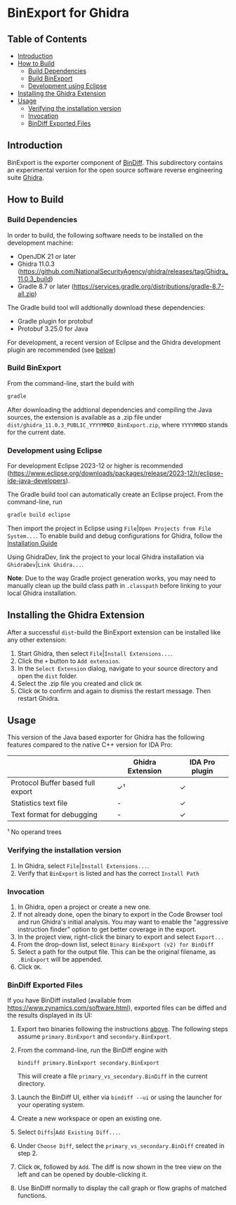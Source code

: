 # BinExport for Ghidra

## Table of Contents

*   [Introduction](#introduction)
*   [How to Build](#how-to-build)
    *   [Build Dependencies](#build-dependencies)
    *   [Build BinExport](#build-binexport)
    *   [Development using Eclipse](#development-using-eclipse)
*   [Installing the Ghidra Extension](#installing-the-ghidra-extension)
*   [Usage](#usage)
    *   [Verifying the installation version](#verifying-the-installation-version)
    *   [Invocation](#invocation)
    *   [BinDiff Exported Files](#bindiff-exported-files)

## Introduction

BinExport is the exporter component of
[BinDiff](https://www.zynamics.com/software.html). This subdirectory contains an
experimental version for the open source software reverse engineering suite
[Ghidra](https://ghidra-sre.org/).

## How to Build

### Build Dependencies

In order to build, the following software needs to be installed on the
development machine:

*   OpenJDK 21 or later
*   Ghidra 11.0.3 (https://github.com/NationalSecurityAgency/ghidra/releases/tag/Ghidra_11.0.3_build)
*   Gradle 8.7 or later
    (https://services.gradle.org/distributions/gradle-8.7-all.zip)

The Gradle build tool will addtionally download these dependencies:

*   Gradle plugin for protobuf
*   Protobuf 3.25.0 for Java

For development, a recent version of Eclipse and the Ghidra development plugin
are recommended (see [below](#development-using-eclipse))

### Build BinExport

From the command-line, start the build with

```bash
gradle
```

After downloading the addtional dependencies and compiling the Java sources, the
extension is available as a .zip file under
`dist/ghidra_11.0.3_PUBLIC_YYYYMMDD_BinExport.zip`, where `YYYYMMDD` stands for
the current date.

### Development using Eclipse

For development Eclipse 2023-12 or higher is recommended
(https://www.eclipse.org/downloads/packages/release/2023-12/r/eclipse-ide-java-developers).

The Gradle build tool can automatically create an Eclipse project. From the
command-line, run

```bash
gradle build eclipse
```

Then import the project in Eclipse using `File`|`Open Projects from File
System...`. To enable build and debug configurations for Ghidra, follow the
[Installation Guide](https://ghidra-sre.org/InstallationGuide.html#Extensions)

Using GhidraDev, link the project to your local Ghidra installation via
`GhidraDev`|`Link Ghidra...`.

**Note**: Due to the way Gradle project generation works, you may need to
manually clean up the build class path in `.classpath` before linking to your
local Ghidra installation.

## Installing the Ghidra Extension

After a successful `dist`-build the BinExport extension can be installed like
any other extension:

1.  Start Ghidra, then select `File`|`Install Extensions...`.
2.  Click the `+` button to `Add extension`.
3.  In the `Select Extension` dialog, navigate to your source directory and open
    the `dist` folder.
4.  Select the .zip file you created and click `OK`
5.  Click `OK` to confirm and again to dismiss the restart message. Then restart
    Ghidra.

## Usage

This version of the Java based exporter for Ghidra has the following features
compared to the native C++ version for IDA Pro:

| | Ghidra Extension | IDA Pro plugin |
| --- | --- | --- |
| Protocol Buffer based full export | ✓¹ | ✓ |
| Statistics text file | - | ✓ |
| Text format for debugging | - | ✓ |

¹ No operand trees

### Verifying the installation version

1.  In Ghidra, select `File`|`Install Extensions...`.
2.  Verify that `BinExport` is listed and has the correct `Install Path`

### Invocation

1.  In Ghidra, open a project or create a new one.
2.  If not already done, open the binary to export in the Code Browser tool and
    run Ghidra's initial analysis. You may want to enable the "aggressive
    instruction finder" option to get better coverage in the export.
3.  In the project view, right-click the binary to export and select `Export...`
4.  From the drop-down list, select `Binary BinExport (v2) for BinDiff`
5.  Select a path for the output file. This can be the original filename, as
    `.BinExport` will be appended.
6.  Click `OK`.

### BinDiff Exported Files

If you have BinDiff installed (available from
https://www.zynamics.com/software.html), exported files can be diffed and the
results displayed in its UI:

1.  Export two binaries following the instructions [above](#invocation). The
    following steps assume `primary.BinExport` and `secondary.BinExport`.
2.  From the command-line, run the BinDiff engine with

    ```
    bindiff primary.BinExport secondary.BinExport
    ```

    This will create a file `primary_vs_secondary.BinDiff` in the current
    directory.

3.  Launch the BinDiff UI, either via `bindiff --ui` or using the launcher for
    your operating system.

4.  Create a new workspace or open an existing one.

5.  Select `Diffs`|`Add Existing Diff...`.

6.  Under `Choose Diff`, select the `primary_vs_secondary.BinDiff` created in
    step 2.

7.  Click `OK`, followed by `Add`. The diff is now shown in the tree view on the
    left and can be opened by double-clicking it.

8.  Use BinDiff normally to display the call graph or flow graphs of matched
    functions.
